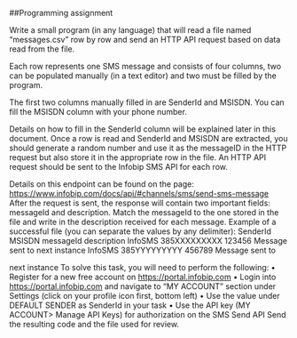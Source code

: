 ##Programming assignment

Write a small program (in any language) that will read a file named
“messages.csv” row by row and send an HTTP API request based on data read
from the file.

Each row represents one SMS message and consists of four columns, two can be
populated manually (in a text editor) and two must be filled by the program.

The first two columns manually filled in are SenderId and MSISDN. You can fill the
MSISDN column with your phone number.

Details on how to fill in the SenderId column
will be explained later in this document.
Once a row is read and SenderId and MSISDN are extracted, you should generate a
random number and use it as the messageID in the HTTP request but also store it in
the appropriate row in the file. An HTTP API request should be sent to the Infobip SMS
API for each row.

Details on this endpoint can be found on the page:
https://www.infobip.com/docs/api/#channels/sms/send-sms-message
After the request is sent, the response will contain two important fields: messageId and
description. Match the messageId to the one stored in the file and write in the
description received for each message.
Example of a successful file (you can separate the values by any delimiter):
SenderId MSISDN messageId description
InfoSMS 385XXXXXXXXX 123456 Message sent to
next instance
InfoSMS 385YYYYYYYYY 456789
Message sent to

next instance
To solve this task, you will need to perform the following:
• Register for a new free account on https://portal.infobip.com
• Login into https://portal.infobip.com and navigate to “MY ACCOUNT” section
under Settings (click on your profile icon first, bottom left)
• Use the value under DEFAULT SENDER as SenderId in your task
• Use the API key (MY ACCOUNT> Manage API Keys) for authorization on the
SMS Send API
Send the resulting code and the file used for review.
